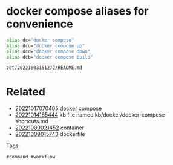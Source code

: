 # docker compose aliases for convenience
```bash
alias dc="docker compose"
alias dcu="docker compose up"
alias dcd="docker compose down"
alias dcb="docker compose build"
```

` zet/20221003151272/README.md `

# Related

- [20221017070405](/zet/20221017070405/README.md) docker compose
- [20221014185444](/zet/20221014185444/README.md) kb file named kb/docker/docker-compose-shortcuts.md
- [20221009021452](/zet/20221009021452/README.md) container
- [20221009015743](/zet/20221009015743/README.md) dockerfile

Tags:

    #command #workflow
